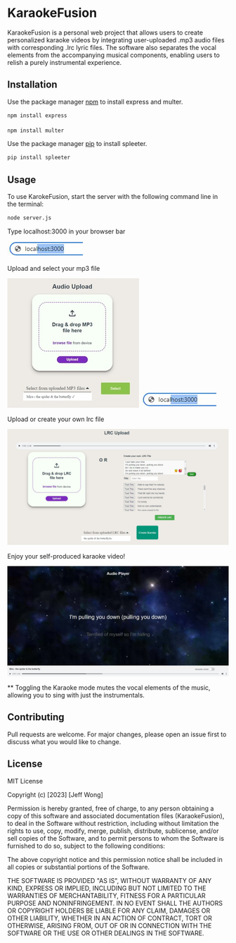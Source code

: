 # KaraokeFusion

KaraokeFusion is a personal web project that allows users to create personalized karaoke videos by integrating user-uploaded .mp3 audio files with corresponding .lrc lyric files. The software also separates the vocal elements from the accompanying musical components, enabling users to relish a purely instrumental experience.

## Installation
Use the package manager [npm](https://docs.npmjs.com/) to install express and multer.
```bash
npm install express

npm install multer
```

Use the package manager [pip](https://pip.pypa.io/en/stable/) to install spleeter.

```bash
pip install spleeter
```
## Usage
To use KarokeFusion, start the server with the following command line in the terminal:
```bash
node server.js
```
Type localhost:3000 in your browser bar

![tut](tutorial/tutorial1.JPG)

Upload and select your mp3 file

![tut](tutorial/tutorial2.JPG)
![tut](tutorial/tutorial1.JPG)

Upload or create your own lrc file

![tut](tutorial/tutorial3.JPG)

Enjoy your self-produced karaoke video!

![tut](tutorial/tutorial4.JPG)

** 
Toggling the Karaoke mode mutes the vocal elements of the music, allowing you to sing with just the instrumentals.

## Contributing

Pull requests are welcome. For major changes, please open an issue first
to discuss what you would like to change.

## License

MIT License

Copyright (c) [2023] [Jeff Wong]

Permission is hereby granted, free of charge, to any person obtaining a copy
of this software and associated documentation files (KaraokeFusion), to deal
in the Software without restriction, including without limitation the rights
to use, copy, modify, merge, publish, distribute, sublicense, and/or sell
copies of the Software, and to permit persons to whom the Software is
furnished to do so, subject to the following conditions:

The above copyright notice and this permission notice shall be included in all
copies or substantial portions of the Software.

THE SOFTWARE IS PROVIDED "AS IS", WITHOUT WARRANTY OF ANY KIND, EXPRESS OR
IMPLIED, INCLUDING BUT NOT LIMITED TO THE WARRANTIES OF MERCHANTABILITY,
FITNESS FOR A PARTICULAR PURPOSE AND NONINFRINGEMENT. IN NO EVENT SHALL THE
AUTHORS OR COPYRIGHT HOLDERS BE LIABLE FOR ANY CLAIM, DAMAGES OR OTHER
LIABILITY, WHETHER IN AN ACTION OF CONTRACT, TORT OR OTHERWISE, ARISING FROM,
OUT OF OR IN CONNECTION WITH THE SOFTWARE OR THE USE OR OTHER DEALINGS IN THE
SOFTWARE.
